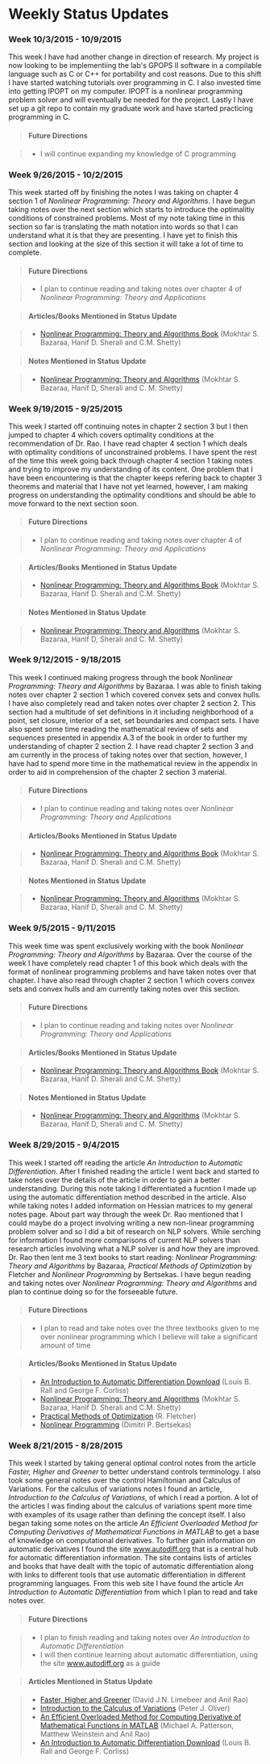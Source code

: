 # Weekly Status Updates

### Week 10/3/2015 - 10/9/2015

This week I have had another change in direction of research. My project is now
looking to be implementiing the lab's GPOPS II software in a compilable
language such as C or C++ for portability and cost reasons. Due to this shift I
have started watching tutorials over programming in C. I also invested time
into getting IPOPT on my computer. IPOPT is a nonlinear programming problem
solver and will eventually be needed for the project. Lastly I have set up a
git repo to contain my graduate work and have started practicing programming in
C.

> #### Future Directions

> - I will continue expanding my knowledge of C programming

### Week 9/26/2015 - 10/2/2015

This week started off by finishing the notes I was taking on chapter 4 section
1 of _Nonlinear Programming: Theory and Algorithms_. I have begun taking notes
over the next section which starts to introduce the optimalitiy conditions of
constrained problems. Most of my note taking time in this section so far is
translating the math notation into words so that I can understand what it is
that they are presenting. I have yet to finish this section and looking at the
size of this section it will take a lot of time to complete.

> #### Future Directions

> - I plan to continue reading and taking notes over chapter 4 of _Nonlinear
    Programming: Theory and Applications_

> #### Articles/Books Mentioned in Status Update

> - <a href="http://www.amazon.com/Nonlinear-Programming-Algorithms-Mokhtar-Bazaraa/dp/0471486000"
    target="_blank">Nonlinear Programming: Theory and Algorithms Book</a>
    (Mokhtar S. Bazaraa, Hanif D. Sherali and C.M. Shetty)

> #### Notes Mentioned in Status Update

> - [Nonlinear Programming: Theory and
     Algorithms](./nonlinear_programming_theory_and_algorithms/nonlinear_programming_theory_and_algo_main.html)
     (Mokhtar S.  Bazaraa, Hanif D, Sherali and C. M. Shetty)

### Week 9/19/2015 - 9/25/2015

This week I started off continuing notes in chapter 2 section 3 but I then
jumped to chapter 4 which covers optimality conditions at the recommendation of
Dr. Rao. I have read chapter 4 section 1 which deals with optimality conditions
of unconstrained problems. I have spent the rest of the time this week going
back through chapter 4 section 1 taking notes and trying to improve my
understanding of its content. One problem that I have been encountering is that
the chapter keeps refering back to chapter 3 theorems and material that I have
not yet learned, however, I am making progress on understanding the optimality
conditions and should be able to move forward to the next section soon.

> #### Future Directions

> - I plan to continue reading and taking notes over chapter 4 of _Nonlinear
    Programming: Theory and Applications_

> #### Articles/Books Mentioned in Status Update

> - <a href="http://www.amazon.com/Nonlinear-Programming-Algorithms-Mokhtar-Bazaraa/dp/0471486000"
    target="_blank">Nonlinear Programming: Theory and Algorithms Book</a>
    (Mokhtar S. Bazaraa, Hanif D. Sherali and C.M. Shetty)

> #### Notes Mentioned in Status Update

> - [Nonlinear Programming: Theory and
     Algorithms](./nonlinear_programming_theory_and_algorithms/nonlinear_programming_theory_and_algo_main.html)
     (Mokhtar S.  Bazaraa, Hanif D, Sherali and C. M. Shetty)

### Week 9/12/2015 - 9/18/2015

This week I continued making progress through the book _Nonlinear Programming:
Theory and Algorithms_ by Bazaraa. I was able to finish taking notes over
chapter 2 section 1 which covered convex sets and convex hulls. I have also
completely read and taken notes over chapter 2 section 2. This section had a
multitude of set definitions in it including neighborhood of a point, set
closure, interior of a set, set boundaries and compact sets. I have also spent
some time reading the mathematical review of sets and sequences presented in
appendix A.3 of the book in order to further my understanding of chapter 2
section 2. I have read chapter 2 section 3 and am currently in the process of
taking notes over that section, however, I have had to spend more time in the
mathematical review in the appendix in order to aid in comprehension of the
chapter 2 section 3 material.

> #### Future Directions

> - I plan to continue reading and taking notes over _Nonlinear Programming:
    Theory and Applications_

> #### Articles/Books Mentioned in Status Update

> - <a href="http://www.amazon.com/Nonlinear-Programming-Algorithms-Mokhtar-Bazaraa/dp/0471486000"
    target="_blank">Nonlinear Programming: Theory and Algorithms Book</a>
    (Mokhtar S. Bazaraa, Hanif D. Sherali and C.M. Shetty)

> #### Notes Mentioned in Status Update

> - [Nonlinear Programming: Theory and
     Algorithms](./nonlinear_programming_theory_and_algorithms/nonlinear_programming_theory_and_algo_main.html)
     (Mokhtar S.  Bazaraa, Hanif D, Sherali and C. M. Shetty)

### Week 9/5/2015 - 9/11/2015

This week time was spent exclusively working with the book _Nonlinear
Programming: Theory and Algorithms_ by Bazaraa. Over the course of the week I
have completely read chapter 1 of this book which deals with the format of
nonlinear programming problems and have taken notes over that chapter.  I have
also read through chapter 2 section 1 which covers convex sets and convex hulls
and am currently taking notes over this section.

> #### Future Directions

> - I plan to continue reading and taking notes over  _Nonlinear Programming:
    Theory and Applications_

> #### Articles/Books Mentioned in Status Update

> - <a href="http://www.amazon.com/Nonlinear-Programming-Algorithms-Mokhtar-Bazaraa/dp/0471486000"
    target="_blank">Nonlinear Programming: Theory and Algorithms Book</a>
    (Mokhtar S. Bazaraa, Hanif D. Sherali and C.M. Shetty)

> #### Notes Mentioned in Status Update

> - [Nonlinear Programming: Theory and
     Algorithms](./nonlinear_programming_theory_and_algorithms/nonlinear_programming_theory_and_algo_main.html)
     (Mokhtar S.  Bazaraa, Hanif D, Sherali and C. M. Shetty)

### Week 8/29/2015 - 9/4/2015

This week I started off reading the article _An Introduction to Automatic
Differentiation_. After I finished reading the article I went back and started
to take notes over the details of the article in order to gain a better
understanding. During this note taking I differentiated a fucntion I made up
using the automatic differentiation method described in the article. Also while
taking notes I added information on Hessian matrices to my general notes page.
About part way through the week Dr. Rao mentioned that I could maybe do a
project involving writing a new non-linear programming problem solver and so I
did a bit of research on NLP solvers. While serching for information I found
more comparisons of current NLP solvers than research articles involving what a
NLP solver is and how they are improved. Dr. Rao then lent me 3 text books to
start reading: _Nonlinear Programming: Theory and Algorithms_ by Bazaraa,
_Practical Methods of Optimization_ by Fletcher and _Nonlinear Programming_ by
Bertsekas. I have begun reading and taking notes over _Nonlinear Programming:
Theory and Algorithms_ and plan to continue doing so for the forseeable future.

> #### Future Directions

> - I plan to read and take notes over the three textbooks given to me over
    nonlinear programming which I believe will take a significant amount of
    time

> #### Articles/Books Mentioned in Status Update

> - <a href="http://www.eng.mu.edu/corlissg/Pubs/Papers/1996d.ps.gz"
    target="_blank">An Introduction to Automatic Differentiation Download</a>
    (Louis B. Rall and George F. Corliss)
> - <a href="http://www.amazon.com/Nonlinear-Programming-Algorithms-Mokhtar-Bazaraa/dp/0471486000"
    target="_blank">Nonlinear Programming: Theory and Algorithms</a>
    (Mokhtar S. Bazaraa, Hanif D. Sherali and C.M. Shetty)
> - <a href="http://www.amazon.com/Practical-Methods-Optimization-R-Fletcher/dp/0471494631"
    target="_blank">Practical Methods of Optimization</a>
    (R. Fletcher)
> - <a href="http://www.amazon.com/Nonlinear-Programming-Dimitri-P-Bertsekas/dp/1886529000"
    target="_blank">Nonlinear Programming</a>
    (Dimitri P. Bertsekas)


### Week 8/21/2015 - 8/28/2015

This week I started by taking general optimal control notes from the article
_Faster, Higher and Greener_ to better understand controls terminology. I also
took some general notes over the control Hamiltonian and Calculus of
Variations. For the calculus of variations notes I found an article,
_Introduction to the Calculus of Variations_, of which I read a portion. A lot
of the articles I was finding about the calculus of variations spent more time
with examples of its usage rather than defining the concept itself. I also
began taking some notes on the article _An Efficient Overloaded Method for
Computing Derivatives of Mathematical Functions in MATLAB_ to get a base of
knowledge on computational derivatives. To further gain information on
automatic derivatives I found the site <a href="http://www.autodiff.org/"
target="_blank">www.autodiff.org</a> that is a central hub for automatic
differentiation information. The site contains lists of articles and books that
have dealt with the topic of automatic differentiation along with links to
different tools that use automatic differentiation in different programming
languages. From this web site I have found the article _An Introduction to
Automatic Differentiation_ from which I plan to read and take notes over.

> #### Future Directions

> - I plan to finish reading and taking notes over _An Introduction to
    Automatic Differentiation_
> - I will then continue learning about automatic differentiation, using the
    site <a href="http://www.autodiff.org/"
    target="_blank">www.autodiff.org</a> as a guide

> #### Articles Mentioned in Status Update

> - <a href="http://vdol.mae.ufl.edu/JournalPublications/IEEE-CSM-14-0038.pdf"
    target="_blank">Faster, Higher and Greener</a>
    (David J.N. Limebeer and Anil Rao)
> - <a href="http://www.math.umn.edu/~olver/ln_/cv.pdf"
     target="_blank">Introduction to the Calculus of Variations</a>
    (Peter J. Oliver)
> - <a href="http://vdol.mae.ufl.edu/JournalPublications/TOMS-2011-0055.pdf"
    target="_blank">An Efficient Overloaded Method for Computing Derivative of
    Mathematical Functions in MATLAB</a>
    (Michael A. Patterson, Matthew Weinstein and Anil Rao)
> - <a href="http://www.eng.mu.edu/corlissg/Pubs/Papers/1996d.ps.gz"
    target="_blank">An Introduction to Automatic Differentiation Download</a>
    (Louis B. Rall and George F. Corliss)
